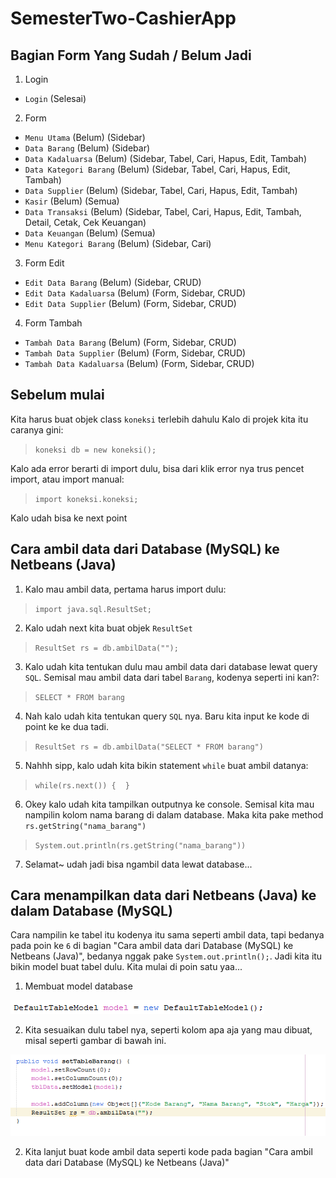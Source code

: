 # SemesterTwo-CashierApp

## Bagian Form Yang Sudah / Belum Jadi
1. Login
- `Login` (Selesai)
2. Form
- `Menu Utama` (Belum) (Sidebar)
- `Data Barang` (Belum) (Sidebar)
- `Data Kadaluarsa` (Belum) (Sidebar, Tabel, Cari, Hapus, Edit, Tambah)
- `Data Kategori Barang` (Belum) (Sidebar, Tabel, Cari, Hapus, Edit, Tambah)
- `Data Supplier` (Belum) (Sidebar, Tabel, Cari, Hapus, Edit, Tambah)
- `Kasir` (Belum) (Semua)
- `Data Transaksi` (Belum) (Sidebar, Tabel, Cari, Hapus, Edit, Tambah, Detail, Cetak, Cek Keuangan)
- `Data Keuangan` (Belum) (Semua)
- `Menu Kategori Barang` (Belum) (Sidebar, Cari)
3. Form Edit
- `Edit Data Barang` (Belum) (Sidebar, CRUD)
- `Edit Data Kadaluarsa` (Belum) (Form, Sidebar, CRUD)
- `Edit Data Supplier` (Belum) (Form, Sidebar, CRUD)
4. Form Tambah
- `Tambah Data Barang` (Belum) (Form, Sidebar, CRUD)
- `Tambah Data Supplier` (Belum) (Form, Sidebar, CRUD)
- `Tambah Data Kadaluarsa` (Belum) (Form, Sidebar, CRUD)


## Sebelum mulai
Kita harus buat objek class `koneksi` terlebih dahulu
Kalo di projek kita itu caranya gini:
> ```koneksi db = new koneksi();```

Kalo ada error berarti di import dulu, bisa dari klik error nya trus pencet import, atau import manual:
>```import koneksi.koneksi;```

Kalo udah bisa ke next point

## Cara ambil data dari Database (MySQL) ke Netbeans (Java)
1. Kalo mau ambil data, pertama harus import dulu:
>```import java.sql.ResultSet;```

2. Kalo udah next kita buat objek `ResultSet`
>```ResultSet rs = db.ambilData("");```

3. Kalo udah kita tentukan dulu mau ambil data dari database lewat query `SQL`. Semisal mau ambil data dari tabel `Barang`, kodenya seperti ini kan?:
>```SELECT * FROM barang```

4. Nah kalo udah kita tentukan query `SQL` nya. Baru kita input ke kode di point ke ke dua tadi.
>```ResultSet rs = db.ambilData("SELECT * FROM barang")```

5. Nahhh sipp, kalo udah kita bikin statement `while` buat ambil datanya:
>```while(rs.next()) {```
>``` ```
>```}```

6. Okey kalo udah kita tampilkan outputnya ke console. Semisal kita mau nampilin kolom nama barang di dalam database. Maka kita pake method `rs.getString("nama_barang")`
>```System.out.println(rs.getString("nama_barang"))```

7. Selamat~ udah jadi bisa ngambil data lewat database...

## Cara menampilkan data dari Netbeans (Java) ke dalam Database (MySQL)

Cara nampilin ke tabel itu kodenya itu sama seperti ambil data, tapi bedanya pada poin ke `6` di bagian "Cara ambil data dari Database (MySQL) ke Netbeans (Java)", bedanya nggak pake `System.out.println();`. Jadi kita itu bikin model buat tabel dulu. Kita mulai di poin satu yaa...

1. Membuat model database
<img src="https://github.com/Mahayoga/My-Screenshot/blob/main/image.png">

2. Kita sesuaikan dulu tabel nya, seperti kolom apa aja yang mau dibuat, misal seperti gambar di bawah ini.
<img src="https://github.com/Mahayoga/My-Screenshot/blob/main/heii.PNG">

2. Kita lanjut buat kode ambil data seperti kode pada bagian "Cara ambil data dari Database (MySQL) ke Netbeans (Java)"

